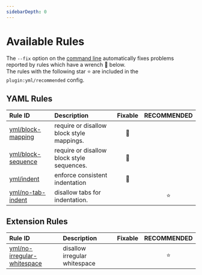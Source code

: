 ```yaml
---
sidebarDepth: 0
---
```


# Available Rules

The `--fix` option on the [command line](https://eslint.org/docs/user-guide/command-line-interface#fixing-problems) automatically fixes problems reported by rules which have a wrench :wrench: below.  
The rules with the following star :star: are included in the `plugin:yml/recommended` config.

<!-- This file is automatically generated in tools/update-docs-rules-index.js, do not change! -->

## YAML Rules

| Rule ID | Description | Fixable | RECOMMENDED |
|:--------|:------------|:-------:|:-----------:|
| [yml/block-mapping](./block-mapping.md) | require or disallow block style mappings. | :wrench: |  |
| [yml/block-sequence](./block-sequence.md) | require or disallow block style sequences. | :wrench: |  |
| [yml/indent](./indent.md) | enforce consistent indentation | :wrench: |  |
| [yml/no-tab-indent](./no-tab-indent.md) | disallow tabs for indentation. |  | :star: |

## Extension Rules

| Rule ID | Description | Fixable | RECOMMENDED |
|:--------|:------------|:-------:|:-----------:|
| [yml/no-irregular-whitespace](./no-irregular-whitespace.md) | disallow irregular whitespace |  | :star: |

